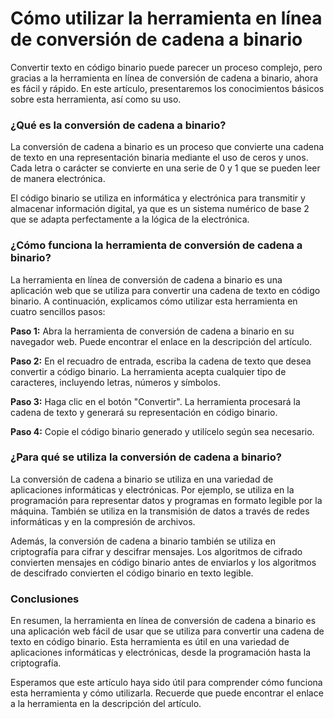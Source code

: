 Cómo utilizar la herramienta en línea de conversión de cadena a binario
=======================================================================

Convertir texto en código binario puede parecer un proceso complejo, pero gracias a la herramienta en línea de conversión de cadena a binario, ahora es fácil y rápido. En este artículo, presentaremos los conocimientos básicos sobre esta herramienta, así como su uso.

### ¿Qué es la conversión de cadena a binario?

La conversión de cadena a binario es un proceso que convierte una cadena de texto en una representación binaria mediante el uso de ceros y unos. Cada letra o carácter se convierte en una serie de 0 y 1 que se pueden leer de manera electrónica.

El código binario se utiliza en informática y electrónica para transmitir y almacenar información digital, ya que es un sistema numérico de base 2 que se adapta perfectamente a la lógica de la electrónica.

### ¿Cómo funciona la herramienta de conversión de cadena a binario?

La herramienta en línea de conversión de cadena a binario es una aplicación web que se utiliza para convertir una cadena de texto en código binario. A continuación, explicamos cómo utilizar esta herramienta en cuatro sencillos pasos:

**Paso 1:** Abra la herramienta de conversión de cadena a binario en su navegador web. Puede encontrar el enlace en la descripción del artículo.

**Paso 2:** En el recuadro de entrada, escriba la cadena de texto que desea convertir a código binario. La herramienta acepta cualquier tipo de caracteres, incluyendo letras, números y símbolos.

**Paso 3:** Haga clic en el botón "Convertir". La herramienta procesará la cadena de texto y generará su representación en código binario.

**Paso 4:** Copie el código binario generado y utilícelo según sea necesario.

### ¿Para qué se utiliza la conversión de cadena a binario?

La conversión de cadena a binario se utiliza en una variedad de aplicaciones informáticas y electrónicas. Por ejemplo, se utiliza en la programación para representar datos y programas en formato legible por la máquina. También se utiliza en la transmisión de datos a través de redes informáticas y en la compresión de archivos.

Además, la conversión de cadena a binario también se utiliza en criptografía para cifrar y descifrar mensajes. Los algoritmos de cifrado convierten mensajes en código binario antes de enviarlos y los algoritmos de descifrado convierten el código binario en texto legible.

### Conclusiones

En resumen, la herramienta en línea de conversión de cadena a binario es una aplicación web fácil de usar que se utiliza para convertir una cadena de texto en código binario. Esta herramienta es útil en una variedad de aplicaciones informáticas y electrónicas, desde la programación hasta la criptografía.

Esperamos que este artículo haya sido útil para comprender cómo funciona esta herramienta y cómo utilizarla. Recuerde que puede encontrar el enlace a la herramienta en la descripción del artículo.